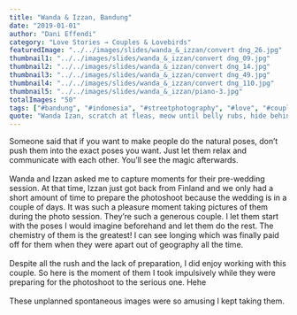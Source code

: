 ```yaml
---
title: "Wanda & Izzan, Bandung"
date: "2019-01-01"
author: "Dani Effendi"
category: "Love Stories → Couples & Lovebirds"
featuredImage: "../../images/slides/wanda_&_izzan/convert dng_26.jpg"
thumbnail1: "../../images/slides/wanda_&_izzan/convert dng_09.jpg"
thumbnail2: "../../images/slides/wanda_&_izzan/convert dng_14.jpg"
thumbnail3: "../../images/slides/wanda_&_izzan/convert dng_49.jpg"
thumbnail4: "../../images/slides/wanda_&_izzan/convert dng_110.jpg"
thumbnail5: "../../images/slides/wanda_&_izzan/piano-3.jpg"
totalImages: "50"
tags: ["#bandung", "#indonesia", "#streetphotography", "#love", "#couple", "#wanderlust", "#2019", "#couplesession"]
quote: "Wanda Izan, scratch at fleas, meow until belly rubs, hide behind curtain when vacuum cleaner is on scratch strangers and poo on owners food claw at curtains stretch and yawn nibble on tuna ignore human bite human hand eat a plant, kill a hand."
---
```


Someone said that if you want to make people do the natural poses, don’t push them into the exact poses you want. Just let them relax and communicate with each other. You’ll see the magic afterwards.
<br/>
<br/>
Wanda and Izzan asked me to capture moments for their pre-wedding session. At that time, Izzan just got back from Finland and we only had a short amount of time to prepare the photoshoot because the wedding is in a couple of days. It was such a pleasure moment taking pictures of them during the photo session. They’re such a generous couple. I let them start with the poses I would imagine beforehand and let them do the rest. The chemistry of them is the greatest! I can see longing which was finally paid off for them when they were apart out of geography all the time.
<br/>
<br/>
Despite all the rush and the lack of preparation, I did enjoy working with this couple. So here is the moment of them I took impulsively while they were preparing for the photoshoot to the serious one. Hehe
<br/>
<br/>
These unplanned spontaneous images were so amusing I kept taking them.
